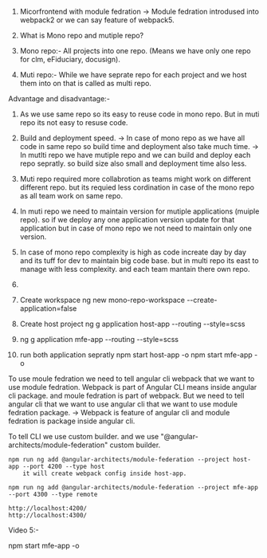 1. Micorfrontend with module fedration 
	-> Module fedration introdused into webpack2 or we can say feature of webpack5.
	
2. What is Mono repo and mutiple repo?

3. Mono repo:-
	All projects into one repo. (Means we have only one repo for clm, eFiduciary, docusign).

4. Muti repo:-
	While we have seprate repo for each project and we host them into on that is called as multi repo.
	
Advantage and disadvantage:-
1. As we use same repo so its easy to reuse code in mono repo.  But in muti repo its not easy to resuse code.
2. Build and deployment speed.
	->	In case of mono repo as we have all code in same repo so build time and deployment also take much time.
	-> In mutlti repo we have mutiple repo and we can build and deploy each repo sepratly. so build size also small and deployment time also less.

3. Muti repo required more collabrotion as teams might work on different different repo. but its requied less cordination in case of the mono repo as all team work on same repo.
4. In muti repo we need to maintain version for mutiple applications (muiple repo). so if we deploy any one application version update for that application but in case of mono repo we not need to maintain only one version.

5. In case of mono repo complexity is high as code increate day by day and its tuff for dev to maintain big code base. but in multi repo its east to manage with less complexity. and each team mantain there own repo.
6. 
 
 
 
 1. Create workspace
	ng new mono-repo-workspace --create-application=false
	
2.  Create host project	
	ng g application host-app --routing --style=scss
	
3.  ng g application mfe-app --routing --style=scss

4. run both application sepratly
	npm start host-app -o
	npm start mfe-app -o 
	

To use moule fedration we need to tell angular cli webpack that we want to use module fedration. 
	Webpack is part of Angular CLI means inside angular cli package. and moule fedration is part of webpack.
	But we need to tell angular cli that we want to use angular cli that we want to use module fedration package.
	-> Webpack is feature of angular cli and  module fedration is package inside angular cli.
	

To tell CLI we use custom builder. and we use "@angular-architects/module-federation" custom builder.
	
	
	
	npm run ng add @angular-architects/module-federation --project host-app --port 4200 --type host 
		it will create webpack config inside host-app.
	
	npm run ng add @angular-architects/module-federation --project mfe-app --port 4300 --type remote 
	
	http://localhost:4200/
	http://localhost:4300/
	
	
Video 5:-




npm start mfe-app -o
